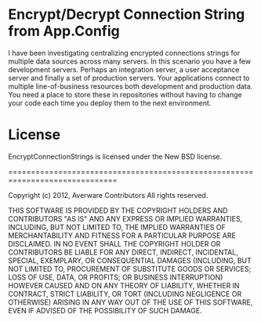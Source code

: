 # Encrypt/Decrypt Connection String from App.Config 
I have been investigating centralizing encrypted connections strings for multiple data sources across many servers. 
In this scenario you have a few development servers. Perhaps an integration server, a user acceptance server and finally a set of production servers. 
Your applications connect to multiple line-of-business resources both development and production data. 
You need a place to store these in repositories without having to change your code each time you deploy them to the next environment. 


# License
EncryptConnectionStrings is licensed under the New BSD license.

==============================================================================

Copyright (c) 2012, Averware Contributors
All rights reserved.

THIS SOFTWARE IS PROVIDED BY THE COPYRIGHT HOLDERS AND CONTRIBUTORS "AS IS" 
AND ANY EXPRESS OR IMPLIED WARRANTIES, INCLUDING, BUT NOT LIMITED TO, THE 
IMPLIED WARRANTIES OF MERCHANTABILITY AND FITNESS FOR A PARTICULAR PURPOSE ARE 
DISCLAIMED. IN NO EVENT SHALL THE COPYRIGHT HOLDER OR CONTRIBUTORS BE LIABLE 
FOR ANY DIRECT, INDIRECT, INCIDENTAL, SPECIAL, EXEMPLARY, OR CONSEQUENTIAL 
DAMAGES (INCLUDING, BUT NOT LIMITED TO, PROCUREMENT OF SUBSTITUTE GOODS OR 
SERVICES; LOSS OF USE, DATA, OR PROFITS; OR BUSINESS INTERRUPTION) HOWEVER 
CAUSED AND ON ANY THEORY OF LIABILITY, WHETHER IN CONTRACT, STRICT LIABILITY, 
OR TORT (INCLUDING NEGLIGENCE OR OTHERWISE) ARISING IN ANY WAY OUT OF THE USE 
OF THIS SOFTWARE, EVEN IF ADVISED OF THE POSSIBILITY OF SUCH DAMAGE.